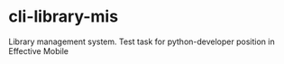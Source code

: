 # cli-library-mis
Library management system. Test task for python-developer position in Effective Mobile
